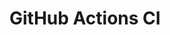 # GitHub Actions CI


















































































































































































































































































































































































































































































































































































































































































































































































































































































































































































































































































































































































































































































































































































































































































































